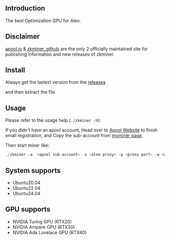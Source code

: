 ## Introduction

The best Optimization GPU for Aleo.

## Disclaimer

[apool.io](https://www.apool.io/) & [zkminer_github](https://github.com/apool-io/zkminer) are the only 2 officially maintained site for publishing information and new releases of zkminer.

## Install

Always get the lastest version from the [releases](https://github.com/apool-io/zkminer/releases)

and then extract the file


## Usage

Please refer to the usage help (`./zkminer -h`):

If you didn't have an apool account, Head over to [Apool Website](https://www.apool.io) to finish email registration, and Copy the sub-account from [myminer page](https://www.apool.io/myMiner).

Then start miner like:

```powershell
./zkminer -a  <apool sub-account> -s <aleo proxy> -p <proxy port> -w <worker name>
```


## System supports

- Ubuntu20.04
- Ubuntu22.04
- Ubuntu24.04
  
## GPU supports

- NVIDIA Turing GPU (RTX20)
- NVIDIA Ampere GPU (RTX30)
- NVIDIA Ada Lovelace GPU (RTX40)
